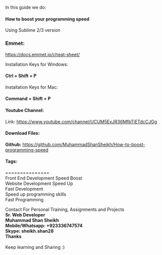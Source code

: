 In this guide we do:

#### How to boost your programming speed

Using Sublime 2/3 version

### Emmet: 

https://docs.emmet.io/cheat-sheet/

Installation Keys for Windows:<br>
#### Ctrl + Shift + P

Installation Keys for Mac:<br>
#### Command + Shift + P

#### Youtube Channel:
 
Link: https://www.youtube.com/channel/UCUM5ExJR36MfbTiETdcCJGg

#### Download Files:

**Github:** https://github.com/MuhammadShanSheikh/How-to-boost-programming-speed


#### Tags:
===============<br>
Front End Development Speed Boost<br>
Website Development Speed Up<br>
Fast Development<br>
Speed up programming skills<br>
Fast Programming<br>

Contact For Personal Training, Assignments and Projects<br>
**Sr. Web Developer<br>
Muhammad Shan Sheikh<br>
Mobile/Whatsapp: +923336747574<br>
Skype: sheikh.shan28<br>
Thanks**<br>
<br>
Keep learning and Sharing :)
